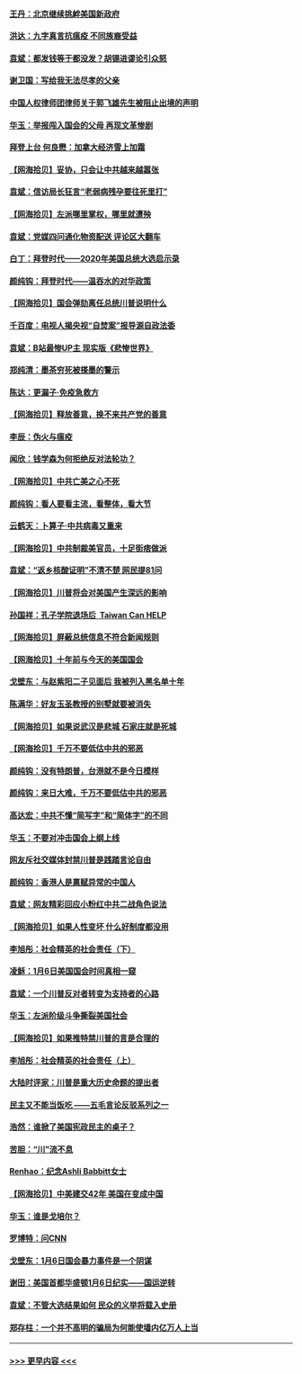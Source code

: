 #### [王丹：北京继续挑衅美国新政府](../pages/nsc993/n12722456.md?t=01302301) 
#### [洪达：九字真言抗瘟疫 不同族裔受益](../pages/nsc993/n12722448.md?t=01302301) 
#### [袁斌：都发钱等于都没发？胡锡进谬论引众怒](../pages/nsc993/n12722393.md?t=01302301) 
#### [谢卫国：写给我无法尽孝的父亲](../pages/nsc993/n12720325.md?t=01302301) 
#### [中国人权律师团律师关于郭飞雄先生被阻止出境的声明](../pages/nsc993/n12720203.md?t=01302301) 
#### [华玉：举报闯入国会的父母 再现文革惨剧](../pages/nsc993/n12719070.md?t=01302301) 
#### [拜登上台 何良懋：加拿大经济雪上加霜](../pages/nsc993/n12718943.md?t=01302301) 
#### [【网海拾贝】妥协，只会让中共越来越嚣张](../pages/nsc993/n12717392.md?t=01302301) 
#### [袁斌：信访局长狂言“老弱病残孕要往死里打”](../pages/nsc993/n12717343.md?t=01302301) 
#### [【网海拾贝】左派哪里掌权，哪里就遭殃](../pages/nsc993/n12715009.md?t=01302301) 
#### [袁斌：党媒四问通化物资配送 评论区大翻车](../pages/nsc993/n12714950.md?t=01302301) 
#### [白丁：拜登时代——2020年美国总统大选启示录](../pages/nsc993/n12714920.md?t=01302301) 
#### [颜纯钩：拜登时代——温吞水的对华政策](../pages/nsc993/n12713245.md?t=01302301) 
#### [【网海拾贝】国会弹劾离任总统川普说明什么](../pages/nsc993/n12712816.md?t=01302301) 
#### [千百度：电视人揭央视“自焚案”报导源自政法委](../pages/nsc993/n12709760.md?t=01302301) 
#### [袁斌：B站最惨UP主 现实版《悲惨世界》](../pages/nsc993/n12709686.md?t=01302301) 
#### [郑纯清：墨茶穷死被搽墨的警示](../pages/nsc993/n12709262.md?t=01302301) 
#### [陈达：更漏子·免疫急救方](../pages/nsc993/n12709244.md?t=01302301) 
#### [【网海拾贝】释放善意，换不来共产党的善意](../pages/nsc993/n12708361.md?t=01302301) 
#### [李辰：伪火与瘟疫](../pages/nsc993/n12707981.md?t=01302301) 
#### [闻欣：钱学森为何拒绝反对法轮功？](../pages/nsc993/n12707407.md?t=01302301) 
#### [【网海拾贝】中共亡美之心不死](../pages/nsc993/n12707621.md?t=01302301) 
#### [颜纯钩：看人要看主流，看整体，看大节](../pages/nsc993/n12707536.md?t=01302301) 
#### [云鹤天：卜算子‧中共病毒又重来](../pages/nsc993/n12707408.md?t=01302301) 
#### [【网海拾贝】中共制裁美官员，十足街痞做派](../pages/nsc993/n12705115.md?t=01302301) 
#### [袁斌：“返乡核酸证明”不清不楚 网民提81问](../pages/nsc993/n12704982.md?t=01302301) 
#### [【网海拾贝】川普将会对美国产生深远的影响](../pages/nsc993/n12703045.md?t=01302301) 
#### [孙国祥：孔子学院退场后  Taiwan Can HELP](../pages/nsc993/n12702430.md?t=01302301) 
#### [【网海拾贝】屏蔽总统信息不符合新闻规则](../pages/nsc993/n12699998.md?t=01302301) 
#### [【网海拾贝】十年前与今天的美国国会](../pages/nsc993/n12696993.md?t=01302301) 
#### [戈壁东：与赵紫阳二子见面后 我被列入黑名单十年](../pages/nsc993/n12696215.md?t=01302301) 
#### [陈满华：好友玉圣教授的别墅就要被消失](../pages/nsc993/n12695411.md?t=01302301) 
#### [【网海拾贝】如果说武汉是悲城 石家庄就是死城](../pages/nsc993/n12694589.md?t=01302301) 
#### [【网海拾贝】千万不要低估中共的邪恶](../pages/nsc993/n12692771.md?t=01302301) 
#### [颜纯钩：没有特朗普，台港就不是今日模样](../pages/nsc993/n12692678.md?t=01302301) 
#### [颜纯钩：来日大难，千万不要低估中共的邪恶](../pages/nsc993/n12692080.md?t=01302301) 
#### [高达宏：中共不懂“简写字”和“简体字”的不同](../pages/nsc993/n12692068.md?t=01302301) 
#### [华玉：不要对冲击国会上纲上线](../pages/nsc993/n12689948.md?t=01302301) 
#### [网友斥社交媒体封禁川普是践踏言论自由](../pages/nsc993/n12687482.md?t=01302301) 
#### [颜纯钩：香港人是禀赋异常的中国人](../pages/nsc993/n12685142.md?t=01302301) 
#### [袁斌：网友精彩回应小粉红中共二战角色说法](../pages/nsc993/n12684994.md?t=01302301) 
#### [【网海拾贝】如果人性变坏 什么好制度都没用](../pages/nsc993/n12683000.md?t=01302301) 
#### [李旭彤：社会精英的社会责任（下）](../pages/nsc993/n12680604.md?t=01302301) 
#### [凌稣：1月6日美国国会时间真相一窥](../pages/nsc993/n12682780.md?t=01302301) 
#### [袁斌：一个川普反对者转变为支持者的心路](../pages/nsc993/n12682700.md?t=01302301) 
#### [华玉：左派阶级斗争撕裂美国社会](../pages/nsc993/n12681226.md?t=01302301) 
#### [【网海拾贝】如果推特禁川普的言是合理的](../pages/nsc993/n12681232.md?t=01302301) 
#### [李旭彤：社会精英的社会责任（上）](../pages/nsc993/n12680501.md?t=01302301) 
#### [大陆时评家：川普是重大历史命题的提出者](../pages/nsc993/n12679904.md?t=01302301) 
#### [民主又不能当饭吃 ——五毛言论反驳系列之一](../pages/nsc993/n12679877.md?t=01302301) 
#### [浩然：谁掀了美国宪政民主的桌子？](../pages/nsc993/n12679850.md?t=01302301) 
#### [苦胆：“川”流不息](../pages/nsc993/n12678388.md?t=01302301) 
#### [Renhao：纪念Ashli Babbitt女士](../pages/nsc993/n12678359.md?t=01302301) 
#### [【网海拾贝】中美建交42年 美国在变成中国](../pages/nsc993/n12678324.md?t=01302301) 
#### [华玉：谁是戈培尔？](../pages/nsc993/n12677515.md?t=01302301) 
#### [罗博特：问CNN](../pages/nsc993/n12677172.md?t=01302301) 
#### [戈壁东：1月6日国会暴力事件是一个阴谋](../pages/nsc993/n12674639.md?t=01302301) 
#### [谢田：美国首都华盛顿1月6日纪实——国运逆转](../pages/nsc993/n12673190.md?t=01302301) 
#### [袁斌：不管大选结果如何 民众的义举将载入史册](../pages/nsc993/n12672787.md?t=01302301) 
#### [郑存柱：一个并不高明的骗局为何能使墙内亿万人上当](../pages/nsc993/n12671449.md?t=01302301) 

----
#### [ >>> 更早内容 <<< ](../indexes/nsc993-earlier.md)
